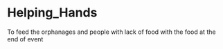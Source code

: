# Helping_Hands
To feed the orphanages and people with lack of food  with the food at the end of event
